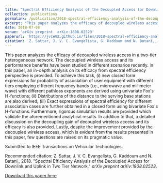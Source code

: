 ```yaml
---
title: "Spectral Efficiency Analysis of the Decoupled Access for Downlink and Uplink in Two Tier Network"
collection: publications
permalink: /publication/2018-spectral-efficiency-analysis-of-the-decoupled-access
excerpt: "This paper analyzes the efficacy of decoupled wireless access in a two-tier heterogeneous network. The decoupled wireless access and its performance benefits have been studied in different scenarios recently. In this paper, an in-depth analysis on its efficacy from spectral efficiency perspective is provided. To achieve this task, (i) new closed form expressions for probability of association of user equipment with different tiers employing different frequency bands (i.e., microwave and millimeter wave) with different pathloss exponents are derived using univariate Fox's H-functions; (ii) Distributions of the distance to the serving base stations are also derived; (iii) Exact expressions of spectral efficiency for different association cases are further obtained in a closed form using bivariate Fox's H-functions. Furthermore, rigorous simulation results are provided which validate the aforementioned analytical results. In addition to that, a detailed discussion on the decoupling gain of decoupled wireless access and its efficacy is also provided. Lastly, despite the improvement provided by the decoupled wireless access, which is evident from the results presented in this paper, few questions are raised on its pragmatic value."
date: 2018-07-08
venue: 'arXiv preprint  arXiv:1808.02523'
paperurl: 'https://jvce92.github.io/files/2018-spectral-efficiency-analysis-of-the-decoupled-access.pdf'
citation: 'Z. Sattar, J. V. C. Evangelista, G. Kaddoum and N. Batani,, 2018. &quot;Spectral Efficiency Analysis of the Decoupled Access for Downlink and Uplink in Two Tier Network.&quot; <i>arXiv preprint arXiv:1808.02523</i>'
---
```


This paper analyzes the efficacy of decoupled wireless access in a two-tier heterogeneous network. The decoupled wireless access and its performance benefits have been studied in different scenarios recently. In this paper, an in-depth analysis on its efficacy from spectral efficiency perspective is provided. To achieve this task, (i) new closed form expressions for probability of association of user equipment with different tiers employing different frequency bands (i.e., microwave and millimeter wave) with different pathloss exponents are derived using univariate Fox's H-functions; (ii) Distributions of the distance to the serving base stations are also derived; (iii) Exact expressions of spectral efficiency for different association cases are further obtained in a closed form using bivariate Fox's H-functions. Furthermore, rigorous simulation results are provided which validate the aforementioned analytical results. In addition to that, a detailed discussion on the decoupling gain of decoupled wireless access and its efficacy is also provided. Lastly, despite the improvement provided by the decoupled wireless access, which is evident from the results presented in this paper, few questions are raised on its pragmatic value.

Submitted to IEEE Transactions on Vehicular Technologies.

Recommended citation: Z. Sattar, J. V. C. Evangelista, G. Kaddoum and N. Batani,, 2018. &quot;Spectral Efficiency Analysis of the Decoupled Access for Downlink and Uplink in Two Tier Network.&quot; <i>arXiv preprint arXiv:1808.02523</i>.

[Download this paper here](https://jvce92.github.io/files/2018-spectral-efficiency-analysis-of-the-decoupled-access.pdf)